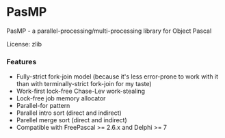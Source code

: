 # PasMP
PasMP - a parallel-processing/multi-processing library for Object Pascal 

License: zlib

### Features

- Fully-strict fork-join model (because it's less error-prone to work with it than with terminally-strict fork-join for my taste)
- Work-first lock-free Chase-Lev work-stealing
- Lock-free job memory allocator 
- Parallel-for pattern
- Parallel intro sort (direct and indirect)
- Parellel merge sort (direct and indirect)
- Compatible with FreePascal >= 2.6.x and Delphi >= 7


